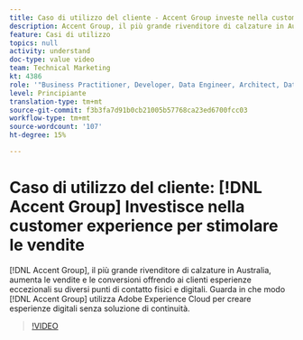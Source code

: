 ```yaml
---
title: Caso di utilizzo del cliente - Accent Group investe nella customer experience per stimolare le vendite
description: Accent Group, il più grande rivenditore di calzature in Australia, incrementa le vendite e le conversioni offrendo ai clienti esperienze eccezionali su diversi punti di contatto fisici e digitali. Scopri in che modo Accent Group utilizza Adobe Experience Cloud per creare esperienze digitali impeccabili.
feature: Casi di utilizzo
topics: null
activity: understand
doc-type: value video
team: Technical Marketing
kt: 4386
role: '"Business Practitioner, Developer, Data Engineer, Architect, Data Architect, Administrator, Leader"'
level: Principiante
translation-type: tm+mt
source-git-commit: f3b3fa7d91b0cb21005b57768ca23ed6700fcc03
workflow-type: tm+mt
source-wordcount: '107'
ht-degree: 15%

---
```



# Caso di utilizzo del cliente: [!DNL Accent Group] Investisce nella customer experience per stimolare le vendite

[!DNL Accent Group], il più grande rivenditore di calzature in Australia, aumenta le vendite e le conversioni offrendo ai clienti esperienze eccezionali su diversi punti di contatto fisici e digitali. Guarda in che modo [!DNL Accent Group] utilizza Adobe Experience Cloud per creare esperienze digitali senza soluzione di continuità.

>[!VIDEO](https://video.tv.adobe.com/v/31505/?quality=12)
